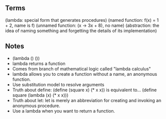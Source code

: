 Terms
-----
(lambda: special form that generates procedures)
(named function: f(x) = 1 + 2, name is f)
(unnamed function: (x -> 3x + 8), no name)
(abstraction: the idea of naming something and forgetting the details of its implementation)

Notes
-----
* (lambda (<arguments>) (<body>))
* lambda returns a function
* Comes from branch of mathematical logic called "lambda calculus"
* lambda allows you to create a function without a name, an anonymous function.
* Use substitution model to resolve arguments
* Truth about define:
  (define (square x) (* x x)) is equivalent to...
  (define square (lambda (x) (* x x)))
* Truth about let: let is merely an abbreviation for creating and invoking an anonymous procedure.
* Use a lambda when you want to return a function.
